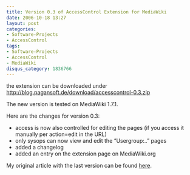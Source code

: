 ```yaml
---
title: Version 0.3 of AccessControl Extension for MediaWiki
date: 2006-10-18 13:27
layout: post
categories:
- Software-Projects
- AccessControl
tags:
- Software-Projects
- AccessControl
- MediaWiki
disqus_category: 1836766
---
```


the extension can be downloaded under http://blog.pagansoft.de/download/accesscontrol-0.3.zip

<!-- more -->

The new version is tested on MediaWiki 1.7.1.

Here are the changes for version 0.3:

* access is now also controlled for editing the pages (if you access it manually per action=edit in the URL)
* only sysops can now view and edit the “Usergroup:..” pages
* added a changelog
* added an entry on the extension page on MediaWiki.org

My original article with the last version can be found [here](http://blog.pagansoft.de/articles/seitenbasierte-gruppen-zugriffskontrolle-fuer-mediawiki).
